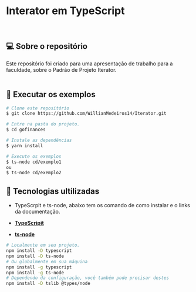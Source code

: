 <h1>
   Interator em TypeScript<br>
</h1>

<br>

## 💻 Sobre o repositório

Este repositório foi criado para uma apresentação de trabalho para a faculdade, sobre o Padrão de Projeto Iterator.
<br>
<br>

## 🎲 Executar os exemplos

```bash
# Clone este repositório
$ git clone https://github.com/WillianMedeiros14/Iterator.git

# Entre na pasta do projeto.
$ cd gofinances

# Instale as dependências
$ yarn install

# Execute os exemplos
$ ts-node cd/exemplo1
ou
$ ts-node cd/exemplo2

```

## 🚀 Tecnologias ultilizadas

- TypeScrpit e ts-node, abaixo tem os comando de como instalar e o links da documentação.

- **[TypeScripit](https://www.typescriptlang.org/)**
- **[ts-node](https://typestrong.org/ts-node/docs/installation)**

```bash
# Localmente em seu projeto.
npm install -D typescript
npm install -D ts-node
# Ou globalmente em sua máquina
npm install -g typescript
npm install -g ts-node
# Dependendo da configuração, você também pode precisar destes
npm install -D tslib @types/node
```
